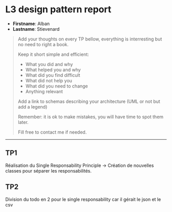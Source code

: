 # L3 design pattern report

- **Firstname**: Alban
- **Lastname**: Stievenard


> Add your thoughts on every TP bellow, everything is interresting but no need to right a book.
> 
> Keep it short simple and efficient:
> 
> - What you did and why
> - What helped you and why
> - What did you find difficult
> - What did not help you
> - What did you need to change
> - Anything relevant
> 
> Add a link to schemas describing your architecture (UML or not but add a legend)
> 
> Remember: it is ok to make mistakes, you will have time to spot them later.
> 
> Fill free to contact me if needed.

---

## TP1

Réalisation du Single Responsability Principle -> Création de nouvelles classes pour séparer les responsabilités.

## TP2

Division du todo en 2 pour le single responsability car il gérait le json et le csv 